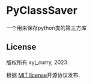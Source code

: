 # PyClassSaver
 一个用来保存python类的第三方库
## License

版权所有 xyj_curry, 2023.

根据 [MIT license](https://github.com/gaogaotiantian/viztracer/blob/master/LICENSE)开源协议发布.